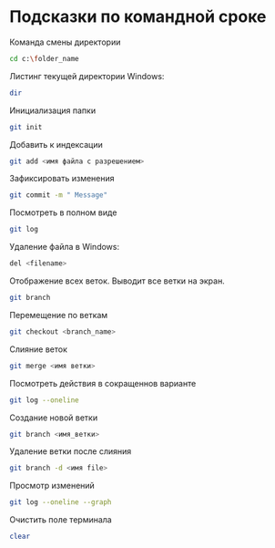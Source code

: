 # Подсказки по командной сроке

Команда смены директории
```sh
cd c:\folder_name
```

Листинг текущей директории
Windows:
```sh
dir
```
Инициализация папки
```sh
git init
```
Добавить к индексации
```sh
git add <имя файла с разрешением>
```
Зафиксировать изменения
```sh
git commit -m " Message"
```
Посмотреть в полном виде
```sh
git log
```

Удаление файла в Windows:
```sh
del <filename> 
```

Отображение всех веток. Выводит все ветки на экран.
```sh
git branch
```

Перемещение по веткам
```sh
git checkout <branch_name>
```
Слияние веток
```sh
git merge <имя ветки>
```
Посмотреть действия в сокращеннов варианте 
```sh
git log --oneline
```
Создание новой ветки
```sh
git branch <имя_ветки>
```
Удаление ветки после слияния
```sh
git branch -d <имя file>
```
Просмотр изменений
```sh
git log --oneline --graph
```
Очистить поле терминала 
```sh
clear
```

